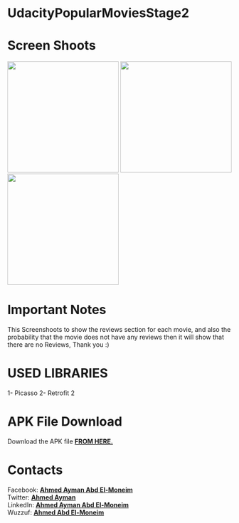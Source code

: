 # UdacityPopularMoviesStage2

# Screen Shoots
<p align="left">
  <img src="https://i.imgur.com/yRI4jMb.jpg" width="250"/>
  <img src="https://i.imgur.com/Uly1be4.jpg" width="250"/>
  <img src="https://i.imgur.com/whUNYLQ.jpg" width="250"/> 
 </p>
 
 # Important Notes

This Screenshoots to show the reviews section for each movie, and also the probability that the movie does not have any reviews then it will show that there are no Reviews, Thank you :)

# USED LIBRARIES 

1- Picasso 
2- Retrofit 2

# APK File Download

Download the APK file <b><a href="https://goo.gl/zvp9TD">FROM HERE.</a></b>
# Contacts

Facebook: <b><a href="https://www.facebook.com/a.ayman1996">        Ahmed Ayman Abd El-Moneim</a></b></br>
Twitter:  <b><a href="https://twitter.com/Ahmeda1708">          Ahmed Ayman </a></b></br>
LinkedIn: <b><a href="https://www.linkedin.com/in/ahmeda1708/"> Ahmed Ayman Abd El-Moneim </a></b></br>
Wuzzuf: <b><a href="https://wuzzuf.net/me/AhmedA2305">              Ahmed Abd El-Moneim </a></b></br>
